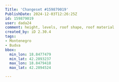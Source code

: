 ```yaml
---
Title: 'Changeset #159879019'
PublishDate: 2024-12-03T12:26:25Z
id: 159879019
user: dada24
comment: height, levels, roof shape, roof material
created_by: iD 2.30.4
tags:
- Montenegro
- Budva
bbox:
  min_lon: 18.8477479
  min_lat: 42.2893237
  max_lon: 18.8479418
  max_lat: 42.2894524

---
```

